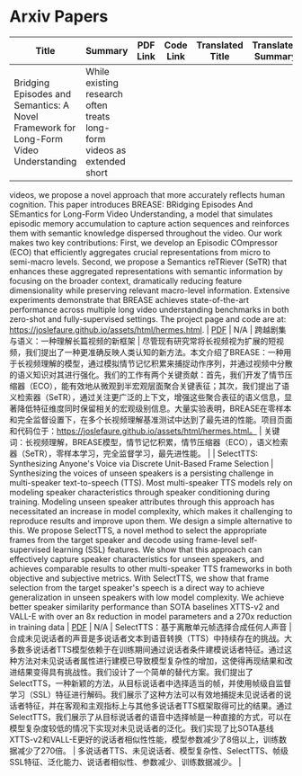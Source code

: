 # Arxiv Papers

| Title | Summary | PDF Link | Code Link | Translated Title | Translated Summary | Summary |
|-------|---------|----------|-----------|------------------|--------------------|---------|
| Bridging Episodes and Semantics: A Novel Framework for Long-Form Video Understanding | While existing research often treats long-form videos as extended short
videos, we propose a novel approach that more accurately reflects human
cognition. This paper introduces BREASE: BRidging Episodes And SEmantics for
Long-Form Video Understanding, a model that simulates episodic memory
accumulation to capture action sequences and reinforces them with semantic
knowledge dispersed throughout the video. Our work makes two key contributions:
First, we develop an Episodic COmpressor (ECO) that efficiently aggregates
crucial representations from micro to semi-macro levels. Second, we propose a
Semantics reTRiever (SeTR) that enhances these aggregated representations with
semantic information by focusing on the broader context, dramatically reducing
feature dimensionality while preserving relevant macro-level information.
Extensive experiments demonstrate that BREASE achieves state-of-the-art
performance across multiple long video understanding benchmarks in both
zero-shot and fully-supervised settings. The project page and code are at:
https://joslefaure.github.io/assets/html/hermes.html. | [PDF](http://arxiv.org/pdf/2408.17443v1) | N/A | 跨越剧集与语义：一种理解长篇视频的新框架 | 尽管现有研究常将长视频视为扩展的短视频，我们提出了一种更准确反映人类认知的新方法。本文介绍了BREASE：一种用于长视频理解的模型，通过模拟情节记忆积累来捕捉动作序列，并通过视频中分散的语义知识对其进行强化。我们的工作有两个关键贡献：首先，我们开发了情节压缩器（ECO），能有效地从微观到半宏观层面聚合关键表征；其次，我们提出了语义检索器（SeTR），通过关注更广泛的上下文，增强这些聚合表征的语义信息，显著降低特征维度同时保留相关的宏观级别信息。大量实验表明，BREASE在零样本和完全监督设置下，在多个长视频理解基准测试中达到了最先进的性能。项目页面和代码位于：https://joslefaure.github.io/assets/html/hermes.html。 | 关键词：长视频理解，BREASE模型，情节记忆积累，情节压缩器（ECO），语义检索器（SeTR），零样本学习，完全监督学习，最先进性能。 |
| SelectTTS: Synthesizing Anyone's Voice via Discrete Unit-Based Frame Selection | Synthesizing the voices of unseen speakers is a persisting challenge in
multi-speaker text-to-speech (TTS). Most multi-speaker TTS models rely on
modeling speaker characteristics through speaker conditioning during training.
Modeling unseen speaker attributes through this approach has necessitated an
increase in model complexity, which makes it challenging to reproduce results
and improve upon them. We design a simple alternative to this. We propose
SelectTTS, a novel method to select the appropriate frames from the target
speaker and decode using frame-level self-supervised learning (SSL) features.
We show that this approach can effectively capture speaker characteristics for
unseen speakers, and achieves comparable results to other multi-speaker TTS
frameworks in both objective and subjective metrics. With SelectTTS, we show
that frame selection from the target speaker's speech is a direct way to
achieve generalization in unseen speakers with low model complexity. We achieve
better speaker similarity performance than SOTA baselines XTTS-v2 and VALL-E
with over an 8x reduction in model parameters and a 270x reduction in training
data | [PDF](http://arxiv.org/pdf/2408.17432v1) | N/A | SelectTTS：基于离散单元帧选择合成任何人声音 | 合成未见说话者的声音是多说话者文本到语音转换（TTS）中持续存在的挑战。大多数多说话者TTS模型依赖于在训练期间通过说话者条件建模说话者特征。通过这种方法对未见说话者属性进行建模已导致模型复杂性的增加，这使得再现结果和改进结果变得具有挑战性。我们设计了一个简单的替代方案。我们提出了SelectTTS，一种新颖的方法，从目标说话者中选择适当的帧，并使用帧级自监督学习（SSL）特征进行解码。我们展示了这种方法可以有效地捕捉未见说话者的说话者特征，并在客观和主观指标上与其他多说话者TTS框架取得可比的结果。通过SelectTTS，我们展示了从目标说话者的语音中选择帧是一种直接的方式，可以在模型复杂度较低的情况下实现对未见说话者的泛化。我们实现了比SOTA基线XTTS-v2和VALL-E更好的说话者相似性性能，模型参数减少了8倍以上，训练数据减少了270倍。 | 多说话者TTS、未见说话者、模型复杂性、SelectTTS、帧级SSL特征、泛化能力、说话者相似性、参数减少、训练数据减少。 |
